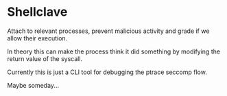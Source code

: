 # Shellclave 

Attach to relevant processes, prevent malicious activity and grade if we allow their execution. 

In theory this can make the process think it did something by modifying the return value of the syscall. 

Currently this is just a CLI tool for debugging the ptrace seccomp flow. 

Maybe someday...
